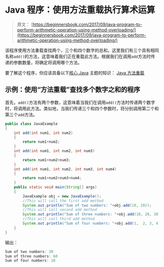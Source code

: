 # Java 程序：使用方法重载执行算术运算

> 原文： [https://beginnersbook.com/2017/09/java-program-to-perform-arithmetic-operation-using-method-overloading/](https://beginnersbook.com/2017/09/java-program-to-perform-arithmetic-operation-using-method-overloading/)

该程序使用方法重载查找两个，三个和四个数字的总和。这里我们有三个具有相同名称`add()`的方法，这意味着我们正在重载此方法。根据我们在调用`add`方法时传递的参数数量，将确定将调用哪个方法。

要了解这个程序，你应该具备以下[核心 Java](https://beginnersbook.com/java-tutorial-for-beginners-with-examples/) 主题的知识：
[Java 方法重载](https://beginnersbook.com/2013/05/method-overloading/)

## 示例：使用“方法重载”查找多个数字之和的程序

首先，`add()`方法有两个参数，这意味着当我们在调用`add()`方法时传递两个数字时，将调用此方法。类似地，当我们传递三个和四个参数时，将分别调用第二个和第三个`add`方法。

```java
public class JavaExample
{
    int add(int num1, int num2)
    {
        return num1+num2;
    }
    int add(int num1, int num2, int num3)
    {
        return num1+num2+num3;
    }
    int add(int num1, int num2, int num3, int num4)
    {
        return num1+num2+num3+num4;
    }
    public static void main(String[] args) 
    {    
    	JavaExample obj = new JavaExample();
    	//This will call the first add method
        System.out.println("Sum of two numbers: "+obj.add(10, 20));
        //This will call second add method
        System.out.println("Sum of three numbers: "+obj.add(10, 20, 30));
        //This will call third add method
        System.out.println("Sum of four numbers: "+obj.add(1,  2, 3, 4));
    }
}

```

输出：

```java
Sum of two numbers: 30
Sum of three numbers: 60
Sum of four numbers: 10

```